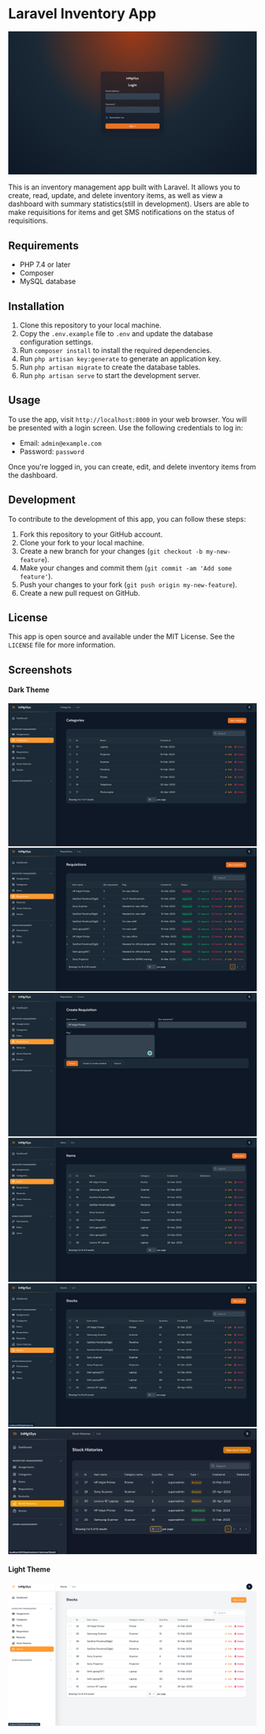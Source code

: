 

<h1>Laravel Inventory App</h1>
	<img src="/screenshots/login.png" alt="Screenshot of the inventory app" />


This is an inventory management app built with Laravel. It allows you to create, read, update, and delete inventory items, as well as view a dashboard with summary statistics(still in development). Users are able to make requisitions for items and get SMS notifications on the status of requisitions.

<h2>Requirements</h2>
	<ul>
		<li>PHP 7.4 or later</li>
		<li>Composer</li>
		<li>MySQL database</li>
	</ul>

<h2>Installation</h2>
<ol>
	<li>Clone this repository to your local machine.</li>
		<li>Copy the <code>.env.example</code> file to <code>.env</code> and update the database configuration settings.</li>
		<li>Run <code>composer install</code> to install the required dependencies.</li>
		<li>Run <code>php artisan key:generate</code> to generate an application key.</li>
		<li>Run <code>php artisan migrate</code> to create the database tables.</li>
		<li>Run <code>php artisan serve</code> to start the development server.</li>
	</ol>

<h2>Usage</h2>
To use the app, visit <code>http://localhost:8000</code> in your web browser. You will be presented with a login screen. Use the following credentials to log in:
<ul>
		<li>Email: <code>admin@example.com</code></li>
		<li>Password: <code>password</code></li>
	</ul>
Once you're logged in, you can create, edit, and delete inventory items from the dashboard.

<h2>Development</h2>
To contribute to the development of this app, you can follow these steps:
	<ol>
		<li>Fork this repository to your GitHub account.</li>
		<li>Clone your fork to your local machine.</li>
		<li>Create a new branch for your changes (<code>git checkout -b my-new-feature</code>).</li>
		<li>Make your changes and commit them (<code>git commit -am 'Add some feature'</code>).</li>
		<li>Push your changes to your fork (<code>git push origin my-new-feature</code>).</li>
		<li>Create a new pull request on GitHub.</li>
	</ol>

<h2>License</h2>
	This app is open source and available under the MIT License. See the <code>LICENSE</code> file for more information.
    
<h2>Screenshots</h2>

   <h4>Dark Theme</h4>

<div class="row">
  <div class="col-md-6">
    <img src="/screenshots/categories.png" alt="Screenshot of the inventory app" />
    <img src="/screenshots/requisition.png" alt="Screenshot of the inventory app" />
    <img src="/screenshots/request.png" alt="Screenshot of the inventory app" />

  </div>
  <div class="col-md-6">
    <img src="/screenshots/items.png" alt="Screenshot of the inventory app" />
    <img src="/screenshots/stocks.png" alt="Screenshot of the inventory app" />
    <img src="/screenshots/stock_history.png" alt="Screenshot of the inventory app" />
      <h4>Light Theme</h4>
    <img src="/screenshots/light_theme.png" alt="Screenshot of the inventory app" />
  </div>
</div>

